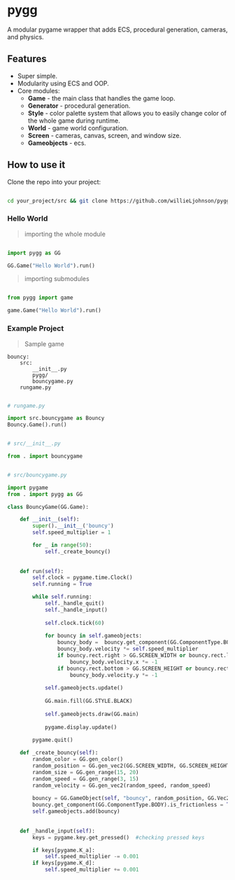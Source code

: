 # pygg

A modular pygame wrapper that adds ECS, procedural generation, cameras, and physics.

## Features

- Super simple.
- Modularity using ECS and OOP.
- Core modules:
    - **Game** - the main class that handles the game loop.
    - **Generator** - procedural generation.
    - **Style** - color palette system that allows you to easily change color of the whole game during runtime.
    - **World** - game world configuration.
    - **Screen** - cameras, canvas, screen, and window size.
    - **Gameobjects** - ecs.

## How to use it

 Clone the repo into your project:

```bash

cd your_project/src && git clone https://github.com/willieLjohnson/pygg.git

```

### Hello World

> importing the whole module

```python

import pygg as GG

GG.Game("Hello World").run()

```

> importing submodules

```python

from pygg import game

game.Game("Hello World").run()


```

### Example Project

> Sample game

```
bouncy:
    src:
        __init__.py
        pygg/
        bouncygame.py
    rungame.py
```

```python

# rungame.py

import src.bouncygame as Bouncy
Bouncy.Game().run()

```

```python

# src/__init__.py

from . import bouncygame

```


```python

# src/bouncygame.py

import pygame
from . import pygg as GG

class BouncyGame(GG.Game):

    def __init__(self):
        super().__init__('bouncy')
        self.speed_multiplier = 1

        for _ in range(50):
            self._create_bouncy()
    
        
    def run(self):
        self.clock = pygame.time.Clock()
        self.running = True

        while self.running:
            self._handle_quit()
            self._handle_input()
            
            self.clock.tick(60)
            
            for bouncy in self.gameobjects:
                bouncy_body =  bouncy.get_component(GG.ComponentType.BODY)
                bouncy_body.velocity *= self.speed_multiplier
                if bouncy.rect.right > GG.SCREEN_WIDTH or bouncy.rect.left < 0:
                    bouncy_body.velocity.x *= -1
                if bouncy.rect.bottom > GG.SCREEN_HEIGHT or bouncy.rect.top < 0:
                    bouncy_body.velocity.y *= -1
                    
            self.gameobjects.update()
            
            GG.main.fill(GG.STYLE.BLACK)
            
            self.gameobjects.draw(GG.main)
            
            pygame.display.update()

        pygame.quit()
    
    def _create_bouncy(self):
        random_color = GG.gen_color()
        random_position = GG.gen_vec2(GG.SCREEN_WIDTH, GG.SCREEN_HEIGHT)
        random_size = GG.gen_range(15, 20)
        random_speed = GG.gen_range(3, 15)
        random_velocity = GG.gen_vec2(random_speed, random_speed)
        
        bouncy = GG.GameObject(self, "bouncy", random_position, GG.Vec2(random_size, random_size), random_color, random_speed, random_velocity)
        bouncy.get_component(GG.ComponentType.BODY).is_frictionless = True
        self.gameobjects.add(bouncy)
        
             
    def _handle_input(self):
        keys = pygame.key.get_pressed()  #checking pressed keys

        if keys[pygame.K_a]:
            self.speed_multiplier -= 0.001
        if keys[pygame.K_d]:
            self.speed_multiplier += 0.001

```

